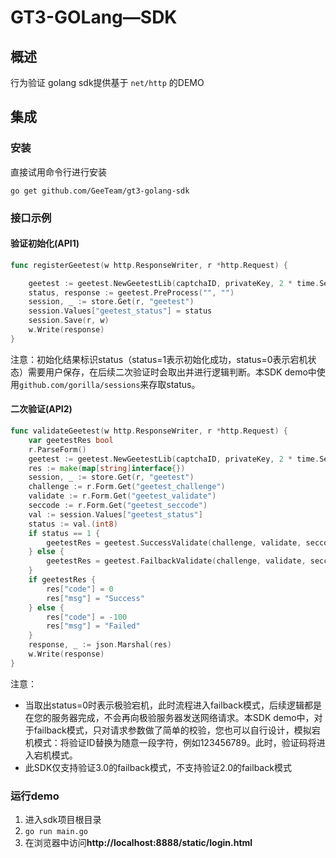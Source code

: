 # GT3-GOLang—SDK

## 概述
行为验证 golang sdk提供基于 `net/http` 的DEMO

## 集成


### 安装

直接试用命令行进行安装

`go get github.com/GeeTeam/gt3-golang-sdk`

### 接口示例

#### 验证初始化(API1)

```go
func registerGeetest(w http.ResponseWriter, r *http.Request) {

	geetest := geetest.NewGeetestLib(captchaID, privateKey, 2 * time.Second)
	status, response := geetest.PreProcess("", "")
	session, _ := store.Get(r, "geetest")
	session.Values["geetest_status"] = status
	session.Save(r, w)
	w.Write(response)
}
```
注意：初始化结果标识status（status=1表示初始化成功，status=0表示宕机状态）需要用户保存，在后续二次验证时会取出并进行逻辑判断。本SDK demo中使用`github.com/gorilla/sessions`来存取status。

#### 二次验证(API2)

```go
func validateGeetest(w http.ResponseWriter, r *http.Request) {
	var geetestRes bool
	r.ParseForm()
	geetest := geetest.NewGeetestLib(captchaID, privateKey, 2 * time.Second)
	res := make(map[string]interface{})
	session, _ := store.Get(r, "geetest")
	challenge := r.Form.Get("geetest_challenge")
	validate := r.Form.Get("geetest_validate")
	seccode := r.Form.Get("geetest_seccode")
	val := session.Values["geetest_status"]
	status := val.(int8)
	if status == 1 {
		geetestRes = geetest.SuccessValidate(challenge, validate, seccode, "", "")
	} else {
		geetestRes = geetest.FailbackValidate(challenge, validate, seccode)
	}
	if geetestRes {
		res["code"] = 0
		res["msg"] = "Success"
	} else {
		res["code"] = -100
		res["msg"] = "Failed"
	}
	response, _ := json.Marshal(res)
	w.Write(response)
}
```
注意：
* 当取出status=0时表示极验宕机，此时流程进入failback模式，后续逻辑都是在您的服务器完成，不会再向极验服务器发送网络请求。本SDK demo中，对于failback模式，只对请求参数做了简单的校验，您也可以自行设计，模拟宕机模式：将验证ID替换为随意一段字符，例如123456789。此时，验证码将进入宕机模式。
* 此SDK仅支持验证3.0的failback模式，不支持验证2.0的failback模式

### 运行demo


1. 进入sdk项目根目录
2. `go run main.go`
3. 在浏览器中访问**http://localhost:8888/static/login.html**





